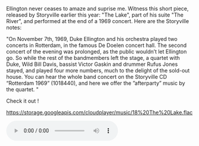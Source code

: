Ellington never ceases to amaze and suprise me. Witness this short piece, released by Storyville earlier this year: "The Lake", part of his suite "The River", and performed at the end of a 1969 concert. Here are the Storyville notes: 

 

"On November 7th, 1969, Duke Ellington and his orchestra played two concerts in Rotterdam, in the famous De Doelen concert hall. The second concert of the evening was prolonged, as the public wouldn’t let Ellington go. So while the rest of the bandmembers left the stage, a quartet with Duke, Wild Bill Davis, bassist Victor Gaskin and drummer Rufus Jones stayed, and played four more numbers, much to the delight of the sold-out house. You can hear the whole band concert on the Storyville CD “Rotterdam 1969” (1018440), and here we offer the ”afterparty” music by the quartet. "

 

Check it out ! 

https://storage.googleapis.com/cloudplayer/music/18%20The%20Lake.flac

<audio controls="controls">
<source src="https://storage.googleapis.com/cloudplayer/music/18%20The%20Lake.flac">
<p>Your browser does not support the audio element.</p>
</audio>


